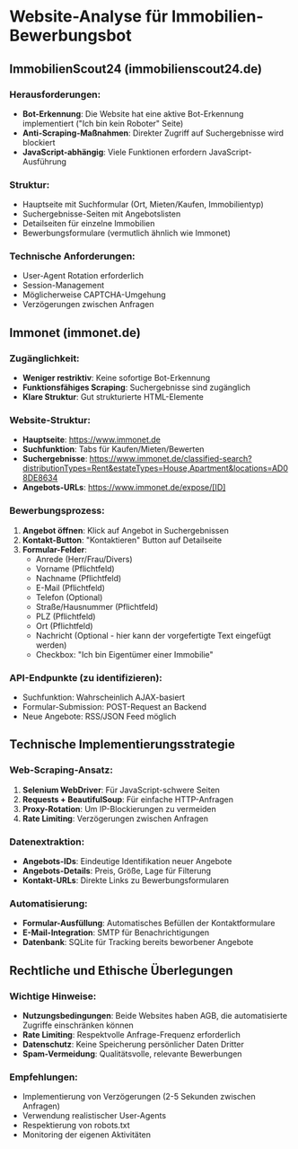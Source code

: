 # Website-Analyse für Immobilien-Bewerbungsbot

## ImmobilienScout24 (immobilienscout24.de)

### Herausforderungen:
- **Bot-Erkennung**: Die Website hat eine aktive Bot-Erkennung implementiert ("Ich bin kein Roboter" Seite)
- **Anti-Scraping-Maßnahmen**: Direkter Zugriff auf Suchergebnisse wird blockiert
- **JavaScript-abhängig**: Viele Funktionen erfordern JavaScript-Ausführung

### Struktur:
- Hauptseite mit Suchformular (Ort, Mieten/Kaufen, Immobilientyp)
- Suchergebnisse-Seiten mit Angebotslisten
- Detailseiten für einzelne Immobilien
- Bewerbungsformulare (vermutlich ähnlich wie Immonet)

### Technische Anforderungen:
- User-Agent Rotation erforderlich
- Session-Management
- Möglicherweise CAPTCHA-Umgehung
- Verzögerungen zwischen Anfragen

## Immonet (immonet.de)

### Zugänglichkeit:
- **Weniger restriktiv**: Keine sofortige Bot-Erkennung
- **Funktionsfähiges Scraping**: Suchergebnisse sind zugänglich
- **Klare Struktur**: Gut strukturierte HTML-Elemente

### Website-Struktur:
- **Hauptseite**: https://www.immonet.de
- **Suchfunktion**: Tabs für Kaufen/Mieten/Bewerten
- **Suchergebnisse**: https://www.immonet.de/classified-search?distributionTypes=Rent&estateTypes=House,Apartment&locations=AD08DE8634
- **Angebots-URLs**: https://www.immonet.de/expose/[ID]

### Bewerbungsprozess:
1. **Angebot öffnen**: Klick auf Angebot in Suchergebnissen
2. **Kontakt-Button**: "Kontaktieren" Button auf Detailseite
3. **Formular-Felder**:
   - Anrede (Herr/Frau/Divers)
   - Vorname (Pflichtfeld)
   - Nachname (Pflichtfeld)
   - E-Mail (Pflichtfeld)
   - Telefon (Optional)
   - Straße/Hausnummer (Pflichtfeld)
   - PLZ (Pflichtfeld)
   - Ort (Pflichtfeld)
   - Nachricht (Optional - hier kann der vorgefertigte Text eingefügt werden)
   - Checkbox: "Ich bin Eigentümer einer Immobilie"

### API-Endpunkte (zu identifizieren):
- Suchfunktion: Wahrscheinlich AJAX-basiert
- Formular-Submission: POST-Request an Backend
- Neue Angebote: RSS/JSON Feed möglich

## Technische Implementierungsstrategie

### Web-Scraping-Ansatz:
1. **Selenium WebDriver**: Für JavaScript-schwere Seiten
2. **Requests + BeautifulSoup**: Für einfache HTTP-Anfragen
3. **Proxy-Rotation**: Um IP-Blockierungen zu vermeiden
4. **Rate Limiting**: Verzögerungen zwischen Anfragen

### Datenextraktion:
- **Angebots-IDs**: Eindeutige Identifikation neuer Angebote
- **Angebots-Details**: Preis, Größe, Lage für Filterung
- **Kontakt-URLs**: Direkte Links zu Bewerbungsformularen

### Automatisierung:
- **Formular-Ausfüllung**: Automatisches Befüllen der Kontaktformulare
- **E-Mail-Integration**: SMTP für Benachrichtigungen
- **Datenbank**: SQLite für Tracking bereits beworbener Angebote

## Rechtliche und Ethische Überlegungen

### Wichtige Hinweise:
- **Nutzungsbedingungen**: Beide Websites haben AGB, die automatisierte Zugriffe einschränken können
- **Rate Limiting**: Respektvolle Anfrage-Frequenz erforderlich
- **Datenschutz**: Keine Speicherung persönlicher Daten Dritter
- **Spam-Vermeidung**: Qualitätsvolle, relevante Bewerbungen

### Empfehlungen:
- Implementierung von Verzögerungen (2-5 Sekunden zwischen Anfragen)
- Verwendung realistischer User-Agents
- Respektierung von robots.txt
- Monitoring der eigenen Aktivitäten

